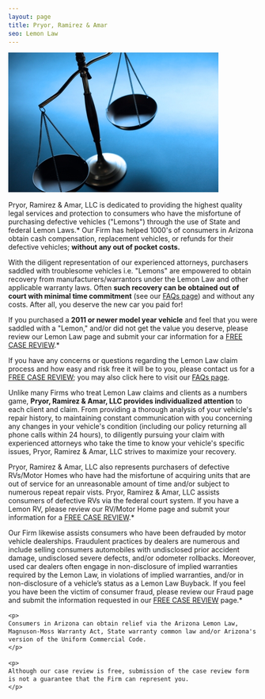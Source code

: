 ```yaml
---
layout: page
title: Pryor, Ramirez & Amar
seo: Lemon Law
---
```


<img src="/images/scales.jpg">

Pryor, Ramirez & Amar, LLC is dedicated to providing the highest quality legal services and protection to consumers who have the misfortune of purchasing defective vehicles ("Lemons") through the use of State and federal Lemon Laws.* Our Firm has helped 1000's of  consumers in Arizona obtain cash compensation, replacement vehicles, or refunds for their defective vehicles; **without any out of pocket costs.**

With the diligent representation of our experienced attorneys, purchasers saddled with troublesome vehicles i.e. "Lemons" are empowered to obtain recovery from manufacturers/warrantors under the Lemon Law and other applicable warranty laws. Often **such recovery can be obtained out of court with minimal time commitment** (see our [FAQs page](/faqs.html)) and without any costs. After all, you deserve the new car you paid for!

If you purchased a **2011 or newer model year vehicle** and feel that you were saddled with a "Lemon,"  and/or did not get the value you deserve, please review our Lemon Law page and submit your car information for a [FREE CASE REVIEW](/lemon-law-free-case-review.html).*

If you have any concerns or questions regarding the Lemon Law claim process and how easy and risk free it will be to you, please contact us for a [FREE CASE REVIEW](/lemon-law-free-case-review.html); you may also click here to visit our [FAQs page](/faqs.html).

Unlike many Firms who treat Lemon Law claims and clients as a numbers game, **Pryor, Ramirez & Amar, LLC provides individualized attention** to each client and claim.  From providing a thorough analysis of your vehicle's repair history, to maintaining constant communication with you concerning any changes in your vehicle's condition (including our policy returning all phone calls within 24 hours), to diligently pursuing your claim with experienced attorneys who take the time to know your vehicle's specific issues, Pryor, Ramirez & Amar, LLC strives to maximize your recovery.

Pryor, Ramirez & Amar, LLC also represents purchasers of defective RVs/Motor Homes who have had the misfortune of acquiring units that are out of service for an unreasonable amount of time and/or subject to numerous repeat repair vists.  Pryor, Ramirez & Amar, LLC assists consumers of defective RVs via the federal court system. If you have a Lemon RV, please review our RV/Motor Home page and submit your information for a [FREE CASE REVIEW](/lemon-law-free-case-review.html).*

Our Firm likewise assists consumers who have been defrauded by motor vehicle dealerships. Fraudulent practices by dealers are numerous and include selling consumers automobiles with undisclosed prior accident damage, undisclosed severe defects, and/or odometer rollbacks.  Moreover, used car dealers often engage in non-disclosure of implied warranties required by the Lemon Law, in violations of implied warranties, and/or in non-disclosure of a vehicle’s status as a Lemon Law Buyback.  If you feel you have been the victim of consumer fraud, please review our Fraud page and submit the information requested in our [FREE CASE REVIEW](/lemon-law-free-case-review.html) page.*

<div class="disclaimer">
    
    <p>
    Consumers in Arizona can obtain relief via the Arizona Lemon Law, Magnuson-Moss Warranty Act, State warranty common law and/or Arizona's version of the Uniform Commercial Code.
    </p>

    <p>
    Although our case review is free, submission of the case review form is not a guarantee that the Firm can represent you.
    </p>

</div>

